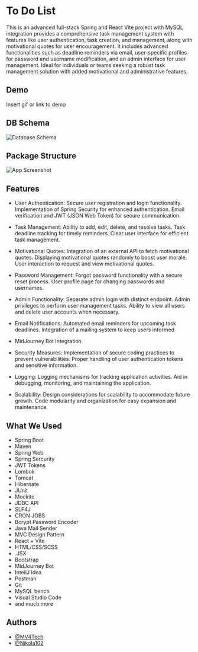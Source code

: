 
# To Do List

This is an advanced full-stack Spring and React Vite project with MySQL integration provides a comprehensive task management system with features like user authentication, task creation, and management, along with motivational quotes for user encouragement. It includes advanced functionalities such as deadline reminders via email, user-specific profiles for password and username modification, and an admin interface for user management. Ideal for individuals or teams seeking a robust task management solution with added motivational and administrative features.


## Demo

Insert gif or link to demo


## DB Schema

![Database Schema](![DatabaseReverseEngineer](https://github.com/MV4Tech/TO-DO-LIST-DEMO/assets/94450915/3b748de0-2207-41b8-a0fa-a1366c05a512))

## Package Structure

![App Screenshot](https://via.placeholder.com/468x300?text=App+Screenshot+Here)

## Features

- User Authentication:
 Secure user registration and login functionality.
Implementation of Spring Security for enhanced authentication.
Email verification and JWT (JSON Web Token) for secure communication.

- Task Management:
Ability to add, edit, delete, and resolve tasks.
Task deadline tracking for timely reminders.
Clear user interface for efficient task management.

- Motivational Quotes:
Integration of an external API to fetch motivational quotes.
Displaying motivational quotes randomly to boost user morale.
User interaction to request and view motivational quotes.

- Password Management:
Forgot password functionality with a secure reset process.
User profile page for changing passwords and usernames.

- Admin Functionality:
Separate admin login with distinct endpoint.
Admin privileges to perform user management tasks.
Ability to view all users and delete user accounts when necessary.

- Email Notifications:
Automated email reminders for upcoming task deadlines.
Integration of a mailing system to keep users informed

- MidJourney Bot Integration

- Security Measures:
Implementation of secure coding practices to prevent vulnerabilities.
Proper handling of user authentication tokens and sensitive information.

- Logging:
Logging mechanisms for tracking application activities.
Aid in debugging, monitoring, and maintaining the application.

- Scalability:
Design considerations for scalability to accommodate future growth.
Code modularity and organization for easy expansion and maintenance.

## What We Used
- Spring Boot 
- Maven
- Spring Web
- Spring Sercurity
- JWT Tokens
- Lombok 
- Tomcat
- Hibernate
- JUnit
- Mockito
- JDBC API
- SLF4J
- CRON JOBS
- Bcrypt Password Encoder
- Java Mail Sender
- MVC Design Pattern
- React + Vite
- HTML/CSS/SCSS
- .JSX
- Bootstrap
- MidJourney Bot
- InteliJ Idea
- Postman
- Git
- MySQL bench
- Visual Studio Code
- and much more


## Authors

- [@MV4Tech](https://github.com/MV4Tech)
- [@Nikola102](https://github.com/nikola104)

